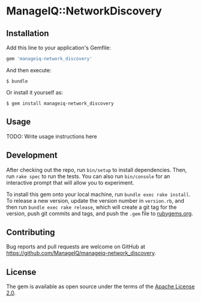 # ManageIQ::NetworkDiscovery

## Installation

Add this line to your application's Gemfile:

```ruby
gem 'manageiq-network_discovery'
```

And then execute:

    $ bundle

Or install it yourself as:

    $ gem install manageiq-network_discovery

## Usage

TODO: Write usage instructions here

## Development

After checking out the repo, run `bin/setup` to install dependencies. Then, run `rake spec` to run the tests. You can also run `bin/console` for an interactive prompt that will allow you to experiment.

To install this gem onto your local machine, run `bundle exec rake install`. To release a new version, update the version number in `version.rb`, and then run `bundle exec rake release`, which will create a git tag for the version, push git commits and tags, and push the `.gem` file to [rubygems.org](https://rubygems.org).

## Contributing

Bug reports and pull requests are welcome on GitHub at https://github.com/ManageIQ/manageiq-network_discovery.


## License

The gem is available as open source under the terms of the [Apache License 2.0](http://www.apache.org/licenses/LICENSE-2.0).


